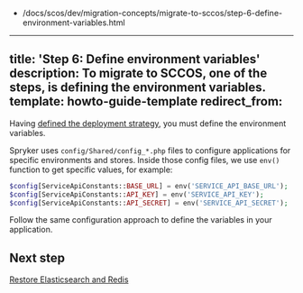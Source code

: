   - /docs/scos/dev/migration-concepts/migrate-to-sccos/step-6-define-environment-variables.html
---
title: 'Step 6: Define environment variables'
description: To migrate to SCCOS, one of the steps, is defining the environment variables.
template: howto-guide-template
redirect_from:
---

Having [defined the deployment strategy](/docs/scos/dev/migration-concepts/migrate-to-sccos/step-5-define-the-deployment-strategy.html), you must define the environment variables.

Spryker uses `config/Shared/config_*.php` files to configure applications for specific environments and stores. Inside those config files, we use `env()` function to get specific values, for example:

```php
$config[ServiceApiConstants::BASE_URL] = env('SERVICE_API_BASE_URL');
$config[ServiceApiConstants::API_KEY] = env('SERVICE_API_KEY');
$config[ServiceApiConstants::API_SECRET] = env('SERVICE_API_SECRET');
```
Follow the same configuration approach to define the variables in your application.

## Next step

[Restore Elasticsearch and Redis](/docs/scos/dev/migration-concepts/migrate-to-sccos/step-7-restore-es-and-redis.html)

